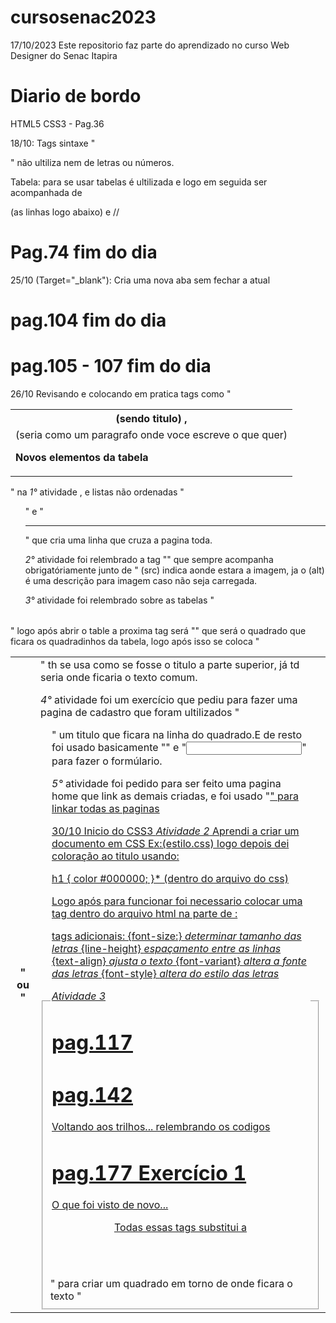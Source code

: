 # cursosenac2023

17/10/2023 Este repositorio faz parte do aprendizado no curso Web Designer do Senac Itapira

# Diario de bordo
HTML5 CSS3 - Pag.36

18/10:
Tags sintaxe "<dl></dl> <dt></dt> <dd></dd>" não ultiliza nem de letras ou números.

Tabela: para se usar tabelas é ultilizada <table> e logo em seguida ser acompanhada de
<th>(sendo titulo) , <tr>(as linhas logo abaixo) e <td>(seria como um paragrafo onde voce escreve o que quer)

**Novos elementos da tabela**
<thead>/<tfoot>/<tbody>

# Pag.74 fim do dia

25/10
(Target="_blank"): Cria uma nova aba sem fechar a atual

# pag.104 fim do dia

# pag.105 - 107 fim do dia

26/10
Revisando e colocando em pratica tags como "<table>" na *1°* atividade
, e listas não ordenadas "<ul>" e "<hr>" que cria uma linha que cruza a pagina toda.

*2°* atividade foi relembrado a tag "<img>" que sempre acompanha obrigatóriamente junto de
"<img src="" alt=""> (src) indica aonde estara a imagem, ja o (alt) é uma descrição para imagem
caso não seja carregada.

*3°* atividade foi relembrado sobre as tabelas "<table>" logo após abrir o table a proxima tag 
será "<tr>" que será o quadrado que ficara os quadradinhos da tabela, logo após isso se coloca
"<th>" ou "<td>" th se usa como se fosse o titulo a parte superior, já td seria onde ficaria o
texto comum.

*4°* atividade foi um exercício que pediu para fazer uma pagina de cadastro que foram ultilizados
"<fieldset>" para criar um quadrado em torno de onde ficara o texto "<legend>" um titulo que ficara
na linha do quadrado.E de resto foi usado basicamente "<label>" e "<input>" para fazer o formúlario.

*5°* atividade foi pedido para ser feito uma pagina home que link as demais criadas, e foi usado
"<a href="">" para linkar todas as paginas

30/10
Inicio do CSS3
*Atividade 2*
Aprendi a criar um documento em CSS Ex:(estilo.css)
logo depois dei coloração ao titulo usando:

h1 {
    color #000000;
}* (dentro do arquivo do css)

Logo após para funcionar foi necessario colocar
uma tag dentro do arquivo html na parte de <head>:

<link href="estilos.css" rel="stylesheet"type="text/css">

tags adicionais:
{font-size:} *determinar tamanho das letras*
{line-height} *espaçamento entre as linhas*
{text-align} *ajusta o texto*
{font-variant} *altera a fonte das letras*
{font-style} *altera do estilo das letras*

*Atividade 3*

# pag.117 

# pag.142
Voltando aos trilhos... relembrando os codigos

# pag.177 Exercício 1
O que foi visto de novo...
<header>
<nav>
<section>
<article>
<aside>
<footer>
Todas essas tags substitui a <div>



